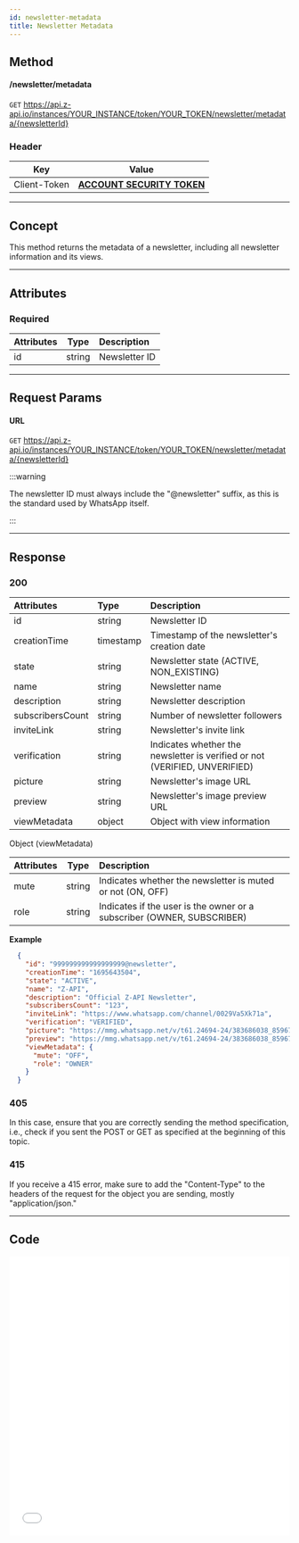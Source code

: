 ```yaml
---
id: newsletter-metadata
title: Newsletter Metadata
---
```


## Method

#### /newsletter/metadata

`GET` https://api.z-api.io/instances/YOUR_INSTANCE/token/YOUR_TOKEN/newsletter/metadata/{newsletterId}

### Header

|      Key       |            Value            |
| :------------: |     :-----------------:     |
|  Client-Token  | **[ACCOUNT SECURITY TOKEN](../security/client-token)** |

---

## Concept

This method returns the metadata of a newsletter, including all newsletter information and its views.

---

## Attributes

### Required

| Attributes | Type    | Description |
| :--------- | :-----: | :---------- |
| id         | string  | Newsletter ID  |

---

## Request Params

#### URL

`GET` https://api.z-api.io/instances/YOUR_INSTANCE/token/YOUR_TOKEN/newsletter/metadata/{newsletterId}

:::warning

The newsletter ID must always include the "@newsletter" suffix, as this is the standard used by WhatsApp itself.

:::

---

## Response

### 200

| Attributes         | Type      | Description                                                  |
| :----------------- | :-------- | :----------------------------------------------------------- |
| id                 | string    | Newsletter ID                                                   |
| creationTime       | timestamp | Timestamp of the newsletter's creation date                     |
| state              | string    | Newsletter state (ACTIVE, NON_EXISTING)                         |
| name               | string    | Newsletter name                                                |
| description        | string    | Newsletter description                                         |
| subscribersCount   | string    | Number of newsletter followers                                 |
| inviteLink         | string    | Newsletter's invite link                                       |
| verification       | string    | Indicates whether the newsletter is verified or not (VERIFIED, UNVERIFIED) |
| picture            | string    | Newsletter's image URL                                         |
| preview            | string    | Newsletter's image preview URL                                 |
| viewMetadata       | object    | Object with view information                                 |

Object (viewMetadata)

| Attributes | Type   | Description                                                  |
| :--------  | :----: | :----------------------------------------------------------  |
| mute       | string | Indicates whether the newsletter is muted or not (ON, OFF)     |
| role       | string | Indicates if the user is the owner or a subscriber (OWNER, SUBSCRIBER) |

**Example**

```json
  {
    "id": "999999999999999999@newsletter",
    "creationTime": "1695643504",
    "state": "ACTIVE",
    "name": "Z-API",
    "description": "Official Z-API Newsletter",
    "subscribersCount": "123",
    "inviteLink": "https://www.whatsapp.com/channel/0029Va5Xk71a",
    "verification": "VERIFIED",
    "picture": "https://mmg.whatsapp.net/v/t61.24694-24/383686038_859672472421500_990610487096734362_n.jpg?ccb=11-4&oh=01_AdS-Wk3RSfXmtEqDA4-LTFaZQILXZSprywV8EwNoZPOaGw&oe=651EF162&_nc_sid=000000&_nc_cat=111",
    "preview": "https://mmg.whatsapp.net/v/t61.24694-24/383686038_859672472421500_990610487096734362_n.jpg?stp=dst-jpg_s192x192&ccb=11-4&oh=01_AdRltWYOZftf0cnm-GNw5RRGoxQ53nJR9zzxxot_N7JQCw&oe=651EF162&_nc_sid=000000&_nc_cat=111",
    "viewMetadata": {
      "mute": "OFF",
      "role": "OWNER"
    }
  }
```

### 405

In this case, ensure that you are correctly sending the method specification, i.e., check if you sent the POST or GET as specified at the beginning of this topic.

### 415

If you receive a 415 error, make sure to add the "Content-Type" to the headers of the request for the object you are sending, mostly "application/json."

<!-- 
## Webhook Response

Link to the response of the webhook (upon receiving)

[Webhook](../webhooks/on-message-received#response) -->

---

## Code

<iframe src="//api.apiembed.com/?source=https://raw.githubusercontent.com/Z-API/z-api-docs/main/json-examples/get-newsletter-metadata.json&targets=all" frameborder="0" scrolling="no" width="100%" height="500px" seamless></iframe>